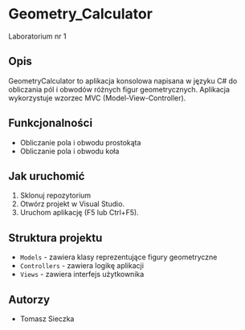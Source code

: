 # Geometry_Calculator
Laboratorium nr 1

## Opis

GeometryCalculator to aplikacja konsolowa napisana w języku C# do obliczania pól i obwodów różnych figur geometrycznych. Aplikacja wykorzystuje wzorzec MVC (Model-View-Controller).

## Funkcjonalności

- Obliczanie pola i obwodu prostokąta
- Obliczanie pola i obwodu koła

## Jak uruchomić

1. Sklonuj repozytorium
2. Otwórz projekt w Visual Studio.
3. Uruchom aplikację (F5 lub Ctrl+F5).

## Struktura projektu

- `Models` - zawiera klasy reprezentujące figury geometryczne
- `Controllers` - zawiera logikę aplikacji
- `Views` - zawiera interfejs użytkownika

## Autorzy

- Tomasz Sieczka
